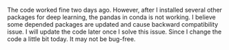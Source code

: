 The code worked fine two days ago. However, after I installed several other packages for deep learning, the pandas in conda is not working. I believe some depended packages are updated and cause backward compatibility issue. I will update the code later once I solve this issue. Since I change the code a little bit today. It may not be bug-free.

